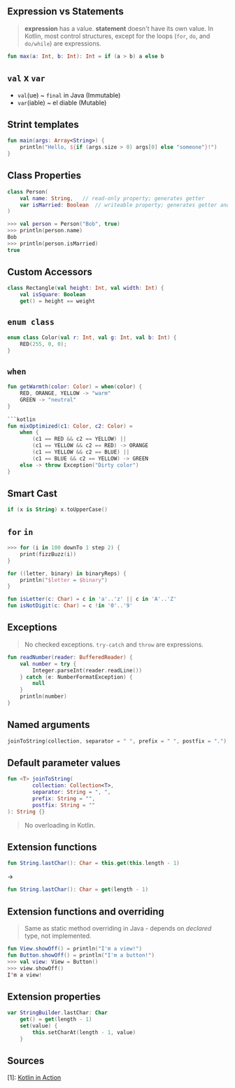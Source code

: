 ## Expression vs Statements
> **expression** has a value.
> **statement** doesn't have its own value.
> In Kotlin, most control structures, except for the loops (`for`, `do`, and `do/while`) are expressions.

```kotlin 
fun max(a: Int, b: Int): Int = if (a > b) a else b
```

## `val` x `var`
- `val`(ue) ~ `final` in Java (Immutable)
- `var`(iable) ~ el diable (Mutable)

## Strint templates
```kotlin
fun main(args: Array<String>) {
	println("Hello, ${if (args.size > 0) args[0] else "someone"}!")
}
```

## Class Properties
```kotlin
class Person(
	val name: String,	// read-only property; generates getter
	var isMarried: Boolean	// writeable property; generates getter and setter 
)
```

```kotlin
>>> val person = Person("Bob", true)
>>> println(person.name)
Bob
>>> println(person.isMarried)
true
```

## Custom Accessors
```kotlin
class Rectangle(val height: Int, val width: Int) {
	val isSquare: Boolean
	get() = height == weight
```

## `enum class`
```kotlin
enum class Color(val r: Int, val g: Int, val b: Int) {
	RED(255, 0, 0);
}
```

## `when`
```kotlin
fun getWarmth(color: Color) = when(color) {
	RED, ORANGE, YELLOW -> "warm"
	GREEN -> "neutral"
}
	
```kotlin
fun mixOptimized(c1: Color, c2: Color) =
	when {
		(c1 == RED && c2 == YELLOW) ||
		(c1 == YELLOW && c2 == RED) -> ORANGE
		(c1 == YELLOW && c2 == BLUE) ||
		(c1 == BLUE && c2 == YELLOW) -> GREEN
	else -> throw Exception("Dirty color")
}
```

## Smart Cast
```kotlin
if (x is String) x.toUpperCase()
```

## `for` `in` 
```kotlin
>>> for (i in 100 downTo 1 step 2) {
	print(fizzBuzz(i))
}
```

```kotlin
for ((letter, binary) in binaryReps) {
	println("$letter = $binary")
}
```

```kotlin
fun isLetter(c: Char) = c in 'a'..'z' || c in 'A'..'Z'
fun isNotDigit(c: Char) = c !in '0'..'9'
```

## Exceptions
> No checked exceptions.
> `try-catch` and `throw` are expressions.
```kotlin
fun readNumber(reader: BufferedReader) {
    val number = try {
        Integer.parseInt(reader.readLine())
    } catch (e: NumberFormatException) {
        null
    }
    println(number)
}
```

## Named arguments
```kotlin
joinToString(collection, separator = " ", prefix = " ", postfix = ".")
```

## Default parameter values
```kotlin
fun <T> joinToString(
        collection: Collection<T>,
        separator: String = ", ",
        prefix: String = "",
        postfix: String = ""
): String {}
```
> No overloading in Kotlin.

## Extension functions
```kotlin
fun String.lastChar(): Char = this.get(this.length - 1)
```
-> 
```kotlin
fun String.lastChar(): Char = get(length - 1)
```

## Extension functions and overriding
> Same as static method overriding in Java - depends on *declared* type, not implemented.
```kotlin
fun View.showOff() = println("I'm a view!")
fun Button.showOff() = println("I'm a button!")
>>> val view: View = Button()
>>> view.showOff()
I'm a view!
```

## Extension properties
```kotlin
var StringBuilder.lastChar: Char
    get() = get(length - 1)
    set(value) {
        this.setCharAt(length - 1, value)
    }
```



## Sources
[1]: [Kotlin in Action](https://www.amazon.com/Kotlin-Action-Dmitry-Jemerov/dp/1617293296/ref=cm_cr_arp_d_product_top?ie=UTF8)
